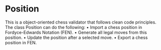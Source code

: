 # Position

This is a object-oriented chess validator that follows clean code principles. The class Position can do the following:
• Import a chess position in Fordyce-Edwards Notation (FEN).
• Generate all legal moves from this position.
• Update the position after a selected move.
• Export a chess position in FEN.
